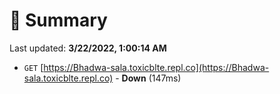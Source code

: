 # 📖 Summary
Last updated: **3/22/2022, 1:00:14 AM**

- `GET` [https://Bhadwa-sala.toxicblte.repl.co](https://Bhadwa-sala.toxicblte.repl.co) - **Down** (147ms)
